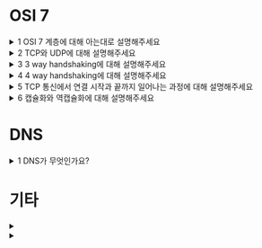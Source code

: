 # OSI 7

<details>
  <summary>1 OSI 7 계층에 대해 아는대로 설명해주세요</summary>

  ### 코드
  ```js
  ```
  ### 정답
  ```js
  ```
</details>

<details>
  <summary>2 TCP와 UDP에 대해 설명해주세요</summary>

  ### 코드
  ```js
  ```
  ### 정답
  ```js
  ```
</details>

<details>
  <summary>3 3 way handshaking에 대해 설명해주세요</summary>

  ### 코드
  ```js
  ```
  ### 정답
  ```js
  ```
</details>

<details>
  <summary>4 4 way handshaking에 대해 설명해주세요</summary>

  ### 코드
  ```js
  ```
  ### 정답
  ```js
  ```
</details>

<details>
  <summary>5 TCP 통신에서 연결 시작과 끝까지 일어나는 과정에 대해 설명해주세요</summary>

  ### 코드
  ```js
  ```
  ### 정답
  ```js
  ```
</details>

<details>
  <summary>6 캡슐화와 역캡슐화에 대해 설명해주세요</summary>

  ### 코드
  ```js
  ```
  ### 정답
  ```js
  ```
</details>

# DNS

<details>
  <summary>1 DNS가 무엇인가요?</summary>

  ### 코드
  ```js
  ```
  ### 정답
  ```js
  ```
</details>

# 기타

<details>
  <summary></summary>

  ### 코드
  ```js
  ```
  ### 정답
  ```js
  ```
</details>

<details>
  <summary></summary>

  ### 코드
  ```js
  ```
  ### 정답
  ```js
  ```
</details>
